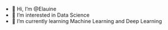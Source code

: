 - 👋 Hi, I’m @Elauine
- 👀 I’m interested in Data Science
- 🌱 I’m currently learning Machine Learning and Deep Learning


<!---
Elauine/Elauine is a ✨ special ✨ repository because its `README.md` (this file) appears on your GitHub profile.
You can click the Preview link to take a look at your changes.
--->
